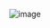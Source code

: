 ![image](https://github.com/NashonOkumu/malaria-classification/assets/66790358/d3eb15ed-fbed-47dc-8f91-a7c1c219db36)
